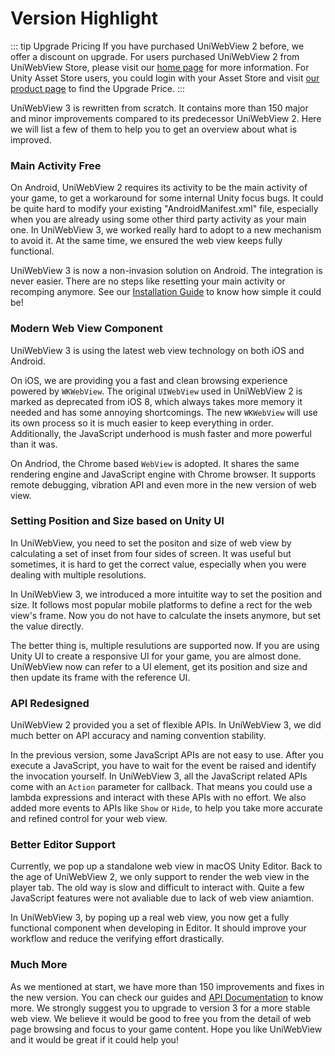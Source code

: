 # Version Highlight

::: tip Upgrade Pricing
If you have purchased UniWebView 2 before, we offer a discount on upgrade. For users purchased 
UniWebView 2 from UniWebView Store, please visit our [home page](https://uniwebview.com/#prices) for more information.
For Unity Asset Store users, you could login with your Asset Store and visit [our product page](https://www.assetstore.unity3d.com/#!/content/92605) 
to find the Upgrade Price.
:::

UniWebView 3 is rewritten from scratch. It contains more than 150 major and minor improvements 
compared to its predecessor UniWebView 2. Here we will list a few of them to help you to 
get an overview about what is improved.

### Main Activity Free

On Android, UniWebView 2 requires its activity to be the main activity of your game, to get a workaround 
for some internal Unity focus bugs. It could be quite hard to modify your existing "AndroidManifest.xml" 
file, especially when you are already using some other third party activity as your main one. In UniWebView 3, 
we worked really hard to adopt to a new mechanism to avoid it. At the same time, we ensured the web view keeps 
fully functional.

UniWebView 3 is now a non-invasion solution on Android. The integration is never easier. There are no steps like 
resetting your main activity or recomping anymore. See our [Installation Guide](/latest/installation) to know how simple it could be!

### Modern Web View Component

UniWebView 3 is using the latest web view technology on both iOS and Android. 

On iOS, we are providing you a fast and clean browsing experience powered by `WKWebView`. 
The original `UIWebView` used in UniWebView 2 is marked as deprecated from iOS 8, which always takes more memory it needed
and has some annoying shortcomings. The new `WKWebView` will use its own process so it is much easier to keep everything 
in order. Additionally, the JavaScript underhood is mush faster and more powerful than it was.

On Andriod, the Chrome based `WebView` is adopted. It shares the same rendering engine and JavaScript engine with Chrome browser. 
It supports remote debugging, vibration API and even more in the new version of web view.

### Setting Position and Size based on Unity UI

In UniWebView, you need to set the positon and size of web view by calculating a set of inset from four sides of screen. 
It was useful but sometimes, it is hard to get the correct value, especially when you were dealing with multiple resolutions.

In UniWebView 3, we introduced a more intuitite way to set the position and size. It follows most popular mobile platforms to 
define a rect for the web view's frame. Now you do not have to calculate the insets anymore, but set the value directly.

The better thing is, multiple resulutions are supported now. If you are using Unity UI to create a responsive UI for your game, 
you are almost done. UniWebView now can refer to a UI element, get its position and size and then update its frame with the 
reference UI.

### API Redesigned

UniWebView 2 provided you a set of flexible APIs. In UniWebView 3, we did much better on API accuracy and naming convention 
stability.

In the previous version, some JavaScript APIs are not easy to use. After you execute a JavaScript, you have to wait for the event be 
raised and identify the invocation yourself. In UniWebView 3, all the JavaScript related APIs come with an `Action` parameter for 
callback. That means you could use a lambda expressions and interact with these APIs with no effort. We also added more events to APIs like 
`Show` or `Hide`, to help you take more accurate and refined control for your web view.

### Better Editor Support

Currently, we pop up a standalone web view in macOS Unity Editor. Back to the age of UniWebView 2, we only support to render the web view in 
the player tab. The old way is slow and difficult to interact with. Quite a few JavaScript features were not avaliable due to lack of web 
view aniamtion.

In UniWebView 3, by poping up a real web view, you now get a fully functional component when developing in Editor. It should improve your workflow and reduce the verifying effort drastically.

### Much More

As we mentioned at start, we have more than 150 improvements and fixes in the new version. You can check our guides and 
[API Documentation](/latest/api/overview) to know more. We strongly suggest you to upgrade to version 3 for a more 
stable web view. We believe it would be good to free you from the detail of web page browsing and focus to your game 
content. Hope you like UniWebView and it would be great if it could help you!
